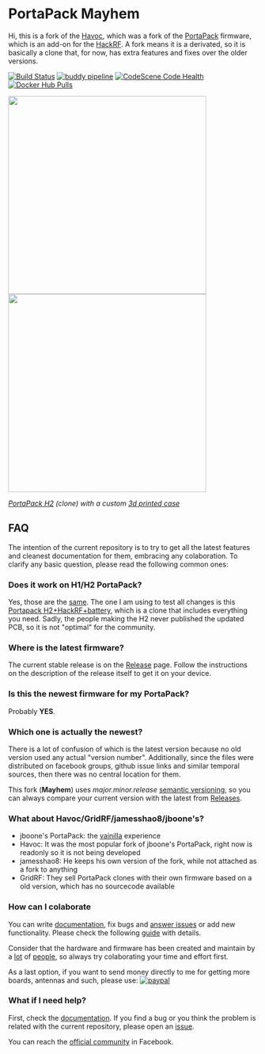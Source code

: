 # PortaPack Mayhem

Hi, this is a fork of the [Havoc](https://github.com/furrtek/portapack-havoc/), which was a fork of the [PortaPack](https://github.com/sharebrained/portapack-hackrf) firmware, which is an add-on for the [HackRF](http://greatscottgadgets.com/hackrf/). A fork means it is a derivated, so it is basically a clone that, for now, has extra features and fixes over the older versions.

[![Build Status](https://travis-ci.com/eried/portapack-mayhem.svg?branch=master)](https://travis-ci.com/eried/portapack-mayhem) [![buddy pipeline](https://app.buddy.works/eried/portapack/pipelines/pipeline/252276/badge.svg?token=48cd59d53de0589a8fbe26bc751d77a59a011cf72581da049343879402991c34 "buddy pipeline")](https://app.buddy.works/eried/portapack/pipelines/pipeline/252276) [![CodeScene Code Health](https://codescene.io/projects/8381/status-badges/code-health)](https://codescene.io/projects/8381) [![Docker Hub Pulls](https://img.shields.io/docker/pulls/eried/portapack.svg)](https://hub.docker.com/r/eried/portapack)

[<img src="https://raw.githubusercontent.com/wiki/eried/portapack-mayhem/img/hw_overview_h2_front.png" height="400">](https://github.com/eried/portapack-mayhem/wiki/Hardware-overview) [<img src="https://raw.githubusercontent.com/wiki/eried/portapack-mayhem/img/hw_overview_h2_inside.png" height="400">](https://github.com/eried/portapack-mayhem/wiki/Hardware-overview#portapack-internals)

*[PortaPack H2](https://s.click.aliexpress.com/e/_dSMPvNo) (clone) with a custom [3d printed case](https://github.com/eried/portapack-mayhem/wiki/H2-Enclosure)*

## FAQ

The intention of the current repository is to try to get all the latest features and cleanest documentation for them, embracing any colaboration. To clarify any basic question, please read the following common ones:

### Does it work on H1/H2 PortaPack?

Yes, those are the [same](https://github.com/eried/portapack-mayhem/wiki/First-steps). The one I am using to test all changes is this [Portapack H2+HackRF+battery](https://s.click.aliexpress.com/e/_dSMPvNo), which is a clone that includes everything you need. Sadly, the people making the H2 never published the updated PCB, so it is not "optimal" for the community.

### Where is the latest firmware?

The current stable release is on the [Release](https://github.com/eried/portapack-mayhem/releases/latest) page. Follow the instructions on the description of the release itself to get it on your device.

### Is this the newest firmware for my PortaPack? 
Probably **YES**.

### Which one is actually the newest?
There is a lot of confusion of which is the latest version because no old version used any actual "version number". Additionally, since the files were distributed on facebook groups, github issue links and similar temporal sources, then there was no central location for them. 

This fork (**Mayhem**) uses *major.minor.release* [semantic versioning](https://en.wikipedia.org/wiki/Software_versioning), so you can always compare your current version with the latest from [Releases](https://github.com/eried/portapack-mayhem/releases/latest).

### What about Havoc/GridRF/jamesshao8/jboone's?
* jboone's PortaPack: the [vainilla](https://en.wikipedia.org/wiki/Vanilla_software) experience
* Havoc: It was the most popular fork of jboone's PortaPack, right now is readonly so it is not being developed
* jamesshao8: He keeps his own version of the fork, while not attached as a fork to anything
* GridRF: They sell PortaPack clones with their own firmware based on a old version, which has no sourcecode available

### How can I colaborate
You can write [documentation](https://github.com/eried/portapack-mayhem/wiki), fix bugs and [answer issues](https://github.com/eried/portapack-mayhem/issues) or add new functionality. Please check the following [guide](https://github.com/eried/portapack-mayhem/wiki/How-to-colaborate) with details.

Consider that the hardware and firmware has been created and maintain by a [lot](https://github.com/mossmann/hackrf/graphs/contributors) of [people](https://github.com/eried/portapack-mayhem/graphs/contributors), so always try colaborating your time and effort first. 

As a last option, if you want to send money directly to me for getting more boards, antennas and such, please use:
[![paypal](https://www.paypalobjects.com/en_US/i/btn/btn_donate_LG.gif)](https://www.paypal.com/cgi-bin/webscr?cmd=_s-xclick&hosted_button_id=CBPQA4HRRPJQ6&source=url)

### What if I need help?
First, check the [documentation](https://github.com/eried/portapack-mayhem/wiki). If you find a bug or you think the problem is related with the current repository, please open an [issue](https://github.com/eried/portapack-mayhem/issues/new/choose).

You can reach the [official community](https://www.facebook.com/groups/177623356165819) in Facebook. 
